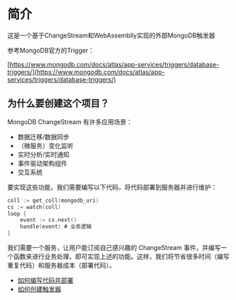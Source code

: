 # 简介

这是一个基于ChangeStream和WebAssemblly实现的外部MongoDB触发器

参考MongoDB官方的Trigger：

[https://www.mongodb.com/docs/atlas/app-services/triggers/database-triggers/](https://www.mongodb.com/docs/atlas/app-services/triggers/database-triggers/)

## 为什么要创建这个项目？

MongoDB ChangeStream 有许多应用场景：

- 数据迁移/数据同步
- （微服务）变化监听
- 实时分析/实时通知
- 事件驱动架构组件
- 交互系统

要实现这些功能，我们需要编写以下代码，将代码部署到服务器并进行维护：
```go
coll := get_coll(mongodb_uri)
cs := watch(coll)
loop {
    event := cs.next()
    handle(event) # 业务逻辑
}
```

我们需要一个服务，让用户能订阅自己感兴趣的 ChangeStream 事件，并编写一个函数来进行业务处理，即可实现上述的功能。这样，我们将节省很多时间（编写重复代码）和服务器成本（部署代码）。

- [如何编写代码并部署](guide/create_function.md)
- [如何创建触发器](guide/create_trigger.md)
